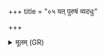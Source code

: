 +++
title = "०५ यत् पुरुषं व्यदधुः"

+++
<details><summary>मूलम् (GR)</summary>

यत् पुरुषं व्यदधुः  
कतिधा व्य् अकल्पयन् ।  
मुखं किम् अस्य किं बाहू  
किम् ऊरू पादा उच्येते ॥
</details>